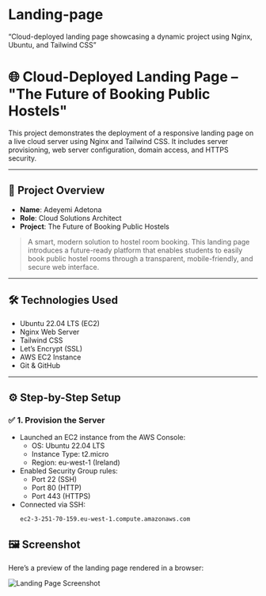 # Landing-page
“Cloud-deployed landing page showcasing a dynamic project using Nginx, Ubuntu, and Tailwind CSS”
# 🌐 Cloud-Deployed Landing Page – "The Future of Booking Public Hostels"

This project demonstrates the deployment of a responsive landing page on a live cloud server using Nginx and Tailwind CSS. It includes server provisioning, web server configuration, domain access, and HTTPS security.

---

## 📌 Project Overview

- **Name**: Adeyemi Adetona  
- **Role**: Cloud Solutions Architect  
- **Project**: The Future of Booking Public Hostels

> A smart, modern solution to hostel room booking. This landing page introduces a future-ready platform that enables students to easily book public hostel rooms through a transparent, mobile-friendly, and secure web interface.

---

## 🛠 Technologies Used

- Ubuntu 22.04 LTS (EC2)
- Nginx Web Server
- Tailwind CSS
- Let’s Encrypt (SSL)
- AWS EC2 Instance
- Git & GitHub

---

## ⚙️ Step-by-Step Setup

### ✅ 1. Provision the Server

- Launched an EC2 instance from the AWS Console:
  - OS: Ubuntu 22.04 LTS
  - Instance Type: t2.micro
  - Region: eu-west-1 (Ireland)
- Enabled Security Group rules:
  - Port 22 (SSH)
  - Port 80 (HTTP)
  - Port 443 (HTTPS)
- Connected via SSH:
  ```bash
  ec2-3-251-70-159.eu-west-1.compute.amazonaws.com

## 🖼️ Screenshot

Here’s a preview of the landing page rendered in a browser:

![Landing Page Screenshot](screenshot.png.png)


